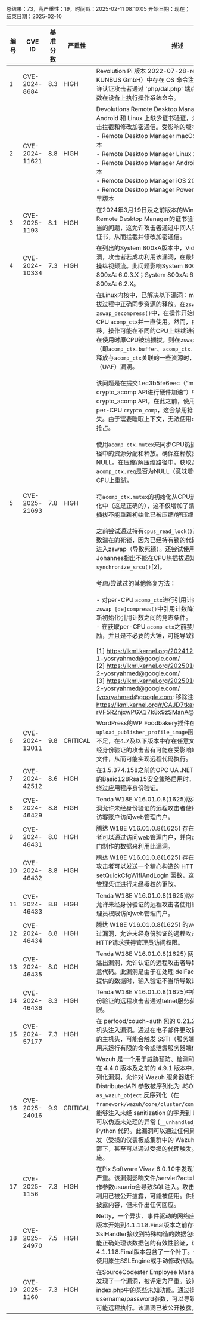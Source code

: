 总结果：73，高严重性：19，时间戳：2025-02-11 08:10:05
开始日期：现在；结束日期：2025-02-10

| 编号 | CVE ID | 基准分数 | 严重性 | 描述 | 参考资料 |
|-----|--------|------------|----------|-------------|------------|
| 1 | CVE-2024-8684 | 8.3  | HIGH | Revolution Pi 版本 2022-07-28-revpi-buster（来自 KUNBUS GmbH）中存在 OS 命令注入漏洞。此漏洞可能允许认证攻击者通过 'php/dal.php' 端点的 'arrSaveConfig' 参数在设备上执行操作系统命令。 | [1]https://www.incibe.es/en/incibe-cert/notices/aviso-sci/multiple-vulnerabilities-kunbus-gmbhs-revolution-pi |
| 2 | CVE-2024-11621 | 8.8  | HIGH | Devolutions Remote Desktop Manager 在 macOS、iOS、Android 和 Linux 上缺少证书验证，允许攻击者通过中间人攻击拦截和修改加密通信。受影响的版本包括：<br>- Remote Desktop Manager macOS 2024.3.9.0 及更早版本<br>- Remote Desktop Manager Linux 2024.3.2.5 及更早版本<br>- Remote Desktop Manager Android 2024.3.3.7 及更早版本<br>- Remote Desktop Manager iOS 2024.3.3.0 及更早版本<br>- Remote Desktop Manager Powershell 2024.3.6.0 及更早版本 | [1]https://devolutions.net/security/advisories/DEVO-2025-0001/ |
| 3 | CVE-2025-1193 | 8.1  | HIGH | 在2024年3月19日及之前版本的Windows上，Devolutions Remote Desktop Manager的证书验证组件中存在主机验证不当的问题，这允许攻击者通过中间人攻击手段呈现不同主机的证书，从而拦截并修改加密通信。 | [1]https://devolutions.net/security/advisories/DEVO-2025-0001/ |
| 4 | CVE-2024-10334 | 7.3  | HIGH | 在列出的System 800xA版本中，VideONet产品存在一个漏洞，攻击者若成功利用该漏洞，在最坏的情况下，可以停止或操纵视频流。此问题影响System 800xA: 5.1.X；System 800xA: 6.0.3.X；System 800xA: 6.1.1.X；System 800xA: 6.2.X。 | [1]https://search.abb.com/library/Download.aspx?DocumentID=7PAA012159&LanguageCode=en&DocumentPartId=&Action=Launch |
| 5 | CVE-2025-21693 | 7.8  | HIGH | 在Linux内核中，已解决以下漏洞：mm: zswap: 在CPU热插拔过程中正确同步资源的释放。在`zswap_compress()`和`zswap_decompress()`中，在操作开始时获取当前CPU的per-CPU `acomp_ctx`并一直使用。然而，由于没有禁用抢占或迁移，操作可能在不同的CPU上继续进行。如果在`acomp_ctx`仍在使用时原CPU被热插拔，则在`zswap_cpu_comp_dead()`中（即`acomp_ctx.buffer`、`acomp_ctx.req`或`acomp_ctx.acomp`）释放与`acomp_ctx`关联的一些资源时，我们遇到了使用后释放（UAF）漏洞。<br><br>该问题是在提交1ec3b5fe6eec（“mm/zswap: 使用crypto_acomp API进行硬件加速”）中引入的，当时切换到了crypto_acomp API。在此之前，使用`get_cpu_ptr()`获取per-CPU `crypto_comp`，这会禁用抢占并确保CPU不会消失。由于需要睡眠上下文，无法使用crypto_acomp API禁用抢占。<br><br>使用`acomp_ctx.mutex`来同步CPU热插拔回调与压缩/解压缩路径中的资源分配和释放。确保在释放资源时`acomp_ctx.req`为NULL。在压缩/解压缩路径中，获取互斥锁后检查`acomp_ctx.req`是否为NULL（意味着CPU已经离线），并在新CPU上重试。<br><br>将`acomp_ctx.mutex`的初始化从CPU热插拔回调移动到池初始化中（这是正确的），这不仅增加了清晰度，还确保了CPU热插拔不能重新初始化已被压缩/解压缩锁定的互斥锁。<br><br>之前尝试通过持有`cpus_read_lock()`来修复[1]，但这可能导致潜在的死锁，因为已经持有锁的代码可能会进入回收状态并进入zswap（导致死锁）。还尝试使用SRCU进行同步，但Johannes指出不能在CPU热插拔通知器中使用`synchronize_srcu()`[2]。<br><br>考虑/尝试过的其他修复方法：<br><br>- 对per-CPU `acomp_ctx`进行引用计数。这涉及到处理在`zswap_[de]compress()`中引用计数降至零与当CPU上线时重新初始化引用计数之间的竞态条件。<br>- 在获取per-CPU `acomp_ctx`之前禁用迁移[3]，但这不被鼓励，并且是不必要的大锤，可能导致微妙的性能问题。<br><br>[1] https://lkml.kernel.org/20241219212437.2714151-1-yosryahmed@google.com/<br>[2] https://lkml.kernel.org/20250107074724.1756696-2-yosryahmed@google.com/<br>[3] https://lkml.kernel.org/20250107222236.2715883-2-yosryahmed@google.com/<br>[yosryahmed@google.com: 移除注释] 链接：https://lkml.kernel.org/r/CAJD7tkaxS1wjn+swugt8QCvQ-rVF5RZnjxwPGX17k8x9zSManA@mail.gmail.com/ | [1]https://git.kernel.org/stable/c/12dcb0ef540629a281533f9dedc1b6b8e14cfb65<br>[2]https://git.kernel.org/stable/c/8d29ff5d50304daa41dc3cfdda4a9d1e46cf5be1 |
| 6 | CVE-2024-13011 | 9.8  | CRITICAL | WordPress的WP Foodbakery插件在`upload_publisher_profile_image`函数中由于文件类型验证不足，在4.7及以下版本中存在任意文件上传漏洞。这使得未经身份验证的攻击者有可能在受影响站点的服务器上上传任意文件，从而可能实现远程代码执行。 | [1]https://themeforest.net/item/food-bakery-restaurant-bakery-responsive-wordpress-theme/18970331<br>[2]https://www.wordfence.com/threat-intel/vulnerabilities/id/850fc4db-6e02-44c7-836a-02c433a0bae7?source=cve |
| 7 | CVE-2024-42512 | 8.6  | HIGH | 在1.5.374.158之前的OPC UA .NET标准堆栈中，当已弃用的Basic128Rsa15安全策略启用时，未经授权的攻击者可以绕过应用程序身份验证。 | [1]https://files.opcfoundation.org/SecurityBulletins/OPC%20Foundation%20Security%20Bulletin%20CVE-2024-42512.pdf |
| 8 | CVE-2024-46429 | 8.8  | HIGH | Tenda W18E V16.01.0.8(1625)版本中存在的硬编码凭证漏洞允许未经身份验证的远程攻击者使用具有管理员权限的默认访客账户访问web管理门户。 | [1]https://reddassolutions.com/blog/tenda_w18e_security_research |
| 9 | CVE-2024-46431 | 8.0  | HIGH | 腾达 W18E V16.01.0.8(1625) 存在缓冲区溢出漏洞。攻击者可以通过访问web管理门户，并向delWewifiPic函数发送专门制作的数据来利用此漏洞。 | [1]https://reddassolutions.com/blog/tenda_w18e_security_research |
| 10 | CVE-2024-46432 | 8.8  | HIGH | 腾达 W18E V16.01.0.8(1625) 存在访问控制不当的问题。攻击者可以发送一个精心构造的 HTTP POST 请求到 setQuickCfgWifiAndLogin 函数，这允许对 WiFi 配置设置和管理凭证进行未经授权的更改。 | [1]https://reddassolutions.com/blog/tenda_w18e_security_research |
| 11 | CVE-2024-46433 | 8.8  | HIGH | Tenda W18E V16.01.0.8(1625)版本中存在的默认凭据漏洞允许未经身份验证的远程攻击者使用默认的rzadmin账户以管理员权限访问web管理门户。 | [1]https://reddassolutions.com/blog/tenda_w18e_security_research |
| 12 | CVE-2024-46434 | 8.8  | HIGH | 腾达 W18E V16.01.0.8(1625) 的web管理门户存在认证绕过漏洞，允许未经身份验证的远程攻击者通过发送特制的HTTP请求获得管理员访问权限。 | [1]https://reddassolutions.com/blog/tenda_w18e_security_research |
| 13 | CVE-2024-46435 | 8.0  | HIGH | Tenda W18E V16.01.0.8(1625) 网页管理门户中存在堆栈溢出漏洞，允许认证的远程攻击者导致拒绝服务或可能执行任意代码。此漏洞是由于在处理 delFacebookPic 函数中的用户提供的数据时，输入验证不当所导致的。 | [1]https://reddassolutions.com/blog/tenda_w18e_security_research |
| 14 | CVE-2024-46436 | 8.3  | HIGH | Tenda W18E V16.01.0.8(1625)中的硬编码凭证允许未经身份验证的远程攻击者通过telnet服务获得设备的root访问权限。 | [1]https://reddassolutions.com/blog/tenda_w18e_security_research |
| 15 | CVE-2024-57177 | 7.3  | HIGH | 在 perfood/couch-auth 包的 0.21.2 及其以前版本中存在主机头注入漏洞。通过在电子邮件更改确认请求中发送特别构造的主机头，可能会触发 SSTI（服务端模板注入），这可以被利用来运行有限的命令或泄露服务器端信息。 | [1]https://github.com/perfood/couch-auth<br>[2]https://github.com/waristea/cve-research/tree/main/CVE-2024-57177 |
| 16 | CVE-2025-24016 | 9.9  | CRITICAL | Wazuh 是一个用于威胁预防、检测和响应的免费开源平台。在 4.4.0 版本及之前的 4.9.1 版本中，存在一个不安全的反序列化漏洞，允许对 Wazuh 服务器进行远程代码执行。DistributedAPI 参数被序列化为 JSON 并使用 `as_wazuh_object` 反序列化（在 `framework/wazuh/core/cluster/common.py` 中）。如果攻击者能够注入未经 sanitization 的字典到 DAPI 请求/响应中，他们可以伪造未处理的异常 (`__unhandled_exc__`) 来评估任意 Python 代码。此漏洞可以通过任何具有 API 访问权限的人触发（受损的仪表板或集群中的 Wazuh 服务器），或者在某些配置下，甚至可以通过受损的代理触发。4.9.1 版本包含修复措施。 | [1]https://github.com/wazuh/wazuh/security/advisories/GHSA-hcrc-79hj-m3qh |
| 17 | CVE-2025-1156 | 7.3  | HIGH | 在Pix Software Vivaz 6.0.10中发现了一个漏洞，并被归类为严重。该漏洞影响文件/servlet?act=login中的未知代码。操作参数usuario会导致SQL注入。攻击可以远程发起。该漏洞利用已被公开披露，可能被使用。供应商在早期就被告知了此披露内容，但未作出任何回应。 | [1]https://vuldb.com/?ctiid.295060<br>[2]https://vuldb.com/?id.295060<br>[3]https://vuldb.com/?submit.493482<br>[4]https://vuldb.com/?submit.493482 |
| 18 | CVE-2025-24970 | 7.5  | HIGH | Netty，一个异步、事件驱动的网络应用框架，从4.1.91.Final版本开始到4.1.118.Final版本之前存在漏洞。当通过SslHandler接收到特殊构造的数据包时，在所有情况下它都不能正确处理该数据包的有效性验证，这可能导致原生崩溃。4.1.118.Final版本包含了一个补丁。作为变通方法，可以禁用使用原生SSLEngine或手动修改代码。 | [1]https://github.com/netty/netty/commit/87f40725155b2f89adfde68c7732f97c153676c4<br>[2]https://github.com/netty/netty/security/advisories/GHSA-4g8c-wm8x-jfhw |
| 19 | CVE-2025-1160 | 7.3  | HIGH | 在SourceCodester Employee Management System 1.0中发现了一个漏洞，被评定为严重。该问题影响了文件index.php中的某些未知功能。通过操纵username/password参数，可以导致使用默认凭据。此攻击可能远程执行。该漏洞已被公开披露，并可能被利用。 | [1]https://gist.github.com/jmx0hxq/0e9cde14b6e9190a7451cd72d7b23bfd<br>[2]https://vuldb.com/?ctiid.295064<br>[3]https://vuldb.com/?id.295064<br>[4]https://vuldb.com/?submit.493860<br>[5]https://www.sourcecodester.com/ |